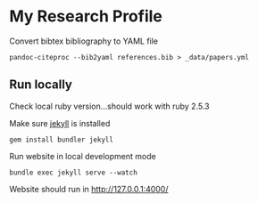 # My Research Profile

Convert bibtex bibliography to YAML file

	pandoc-citeproc --bib2yaml references.bib > _data/papers.yml


## Run locally

Check local ruby version...should work with ruby 2.5.3

Make sure [jekyll](https://jekyllrb.com/) is installed

	gem install bundler jekyll

Run website in local development mode

	bundle exec jekyll serve --watch

Website should run in http://127.0.0.1:4000/

